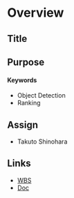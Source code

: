 # Overview
## Title

## Purpose

#### Keywords
- Object Detection
- Ranking

## Assign
- Takuto Shinohara

## Links
- [WBS]()
- [Doc]()